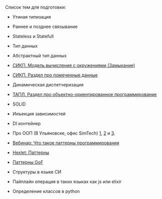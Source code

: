 Список тем для подготовки:

* Утиная типизация
* Раннее и позднее связывание
* Stateless и Statefull
* Тип данных
* Абстрактный тип данных
* [СИКП. Модель вычисления с окружениями (Замыкание)](https://mitpress.mit.edu/sites/default/files/sicp/index.html)
* [СИКП. Раздел про помеченные данные](https://mitpress.mit.edu/sites/default/files/sicp/index.html)
* Динамическая диспетчеризация
* [ТАПЛ. Раздел про объектно-ориентированное программирование](https://www.cis.upenn.edu/~bcpierce/tapl/)
* SOLID
* Инъекция зависимостей
* DI контейнер
* Про ООП (В Ульяновске, офис SimTech) [1](https://www.youtube.com/watch?v=4NeMSdX5OwM), [2](https://www.youtube.com/watch?v=sLhtWKqyKbM) и [3](https://www.youtube.com/watch?v=tDTeApKhIOc).
* [Вебинар: Что такое паттерны программирования](https://www.youtube.com/watch?v=wX6BBaQZpzE)
* [Hexlet: Паттерны](http://github.com/hexlet/patterns)
* [Паттерны GoF](https://refactoring.guru/design-patterns)

* Структуры в языке СИ
* Пайплайн операция в таких языках как js или elixir
* Определение классов в python

